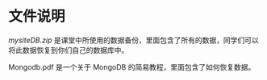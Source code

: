 # 文件说明



*mysiteDB.zip* 是课堂中所使用的数据备份，里面包含了所有的数据，同学们可以将此数据恢复到你们自己的数据库中。



Mongodb.pdf 是一个关于 MongoDB 的简易教程，里面包含了如何恢复数据。